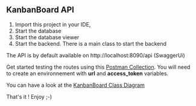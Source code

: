 ## KanbanBoard API

1. Import this project in your IDE, 
2. Start the database
3. Start the database viewer
4. Start the backend. There is a main class to start the backend


The API is by default available on http://localhost:8090/api (SwaggerUi)

Get started testing the routes using this [Postman Collection](https://www.getpostman.com/collections/07b2f834ed3d99eed13a). You will need to create an environnement with __url__ and __access_token__ variables.

You can have a look at the [KanbanBoard Class Diagram](https://drive.google.com/file/d/1IRkcH4XR_PGaDw5jp9CDikefMnfvkEbJ/view?usp=sharing)

That's it ! Enjoy ;-)
